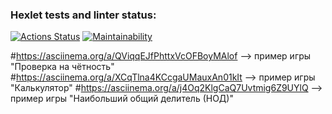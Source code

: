 ### Hexlet tests and linter status:
[![Actions Status](https://github.com/Dmitry597/python-project-49/actions/workflows/hexlet-check.yml/badge.svg)](https://github.com/Dmitry597/python-project-49/actions)
[![Maintainability](https://api.codeclimate.com/v1/badges/480349d276f903635fa2/maintainability)](https://codeclimate.com/github/Dmitry597/python-project-49/maintainability)


#https://asciinema.org/a/QViqqEJfPhttxVcOFBoyMAlof  --> пример игры "Проверка на чётность"
#https://asciinema.org/a/XCqTlna4KCcgaUMauxAn01kIt  --> пример игры "Калькулятор"
#https://asciinema.org/a/j4Oq2KlgCaQ7Uvtmig6Z9UYlQ  --> пример игры "Наибольший общий делитель (НОД)"